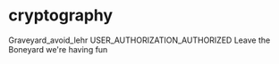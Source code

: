 # cryptography
Graveyard_avoid_lehr
USER_AUTHORIZATION_AUTHORIZED
Leave the Boneyard we're having fun